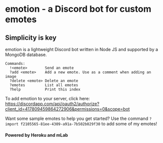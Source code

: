 # emotion - a Discord bot for custom emotes

## Simplicity is key
emotion is a lightweight Discord bot written in Node JS and supported by a MongoDB database.
```
Commands:
  !<emote>        Send an emote
  ?add <emote>    Add a new emote. Use as a comment when adding an image
  ?delete <emote> Delete an emote
  ?emotes         List all emotes
  ?help           Print this index
```

To add emotion to your server, click here: https://discordapp.com/api/oauth2/authorize?client_id=417809459864272906&permissions=0&scope=bot

Want some sample emotes to help you get started? Use the command `?import f2105565-81ee-4309-a91a-7b502b029f30` to add some of my emotes!

#### Powered by Heroku and mLab
